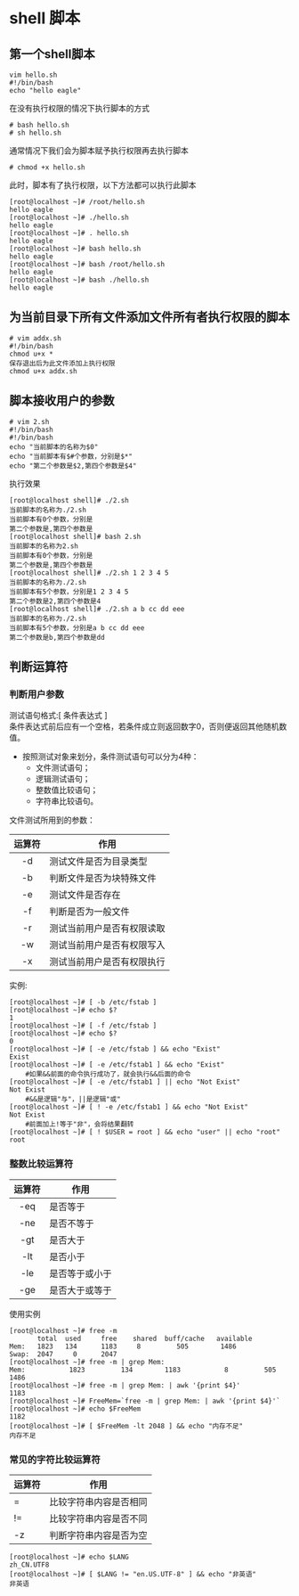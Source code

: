 # shell 脚本

## 第一个shell脚本

```shell
vim hello.sh
#!/bin/bash
echo "hello eagle"
```

在没有执行权限的情况下执行脚本的方式  

```shell
# bash hello.sh
# sh hello.sh
```

通常情况下我们会为脚本赋予执行权限再去执行脚本  

```shell
# chmod +x hello.sh
```

此时，脚本有了执行权限，以下方法都可以执行此脚本  

```shell
[root@localhost ~]# /root/hello.sh
hello eagle
[root@localhost ~]# ./hello.sh
hello eagle
[root@localhost ~]# . hello.sh
hello eagle
[root@localhost ~]# bash hello.sh
hello eagle
[root@localhost ~]# bash /root/hello.sh
hello eagle
[root@localhost ~]# bash ./hello.sh
hello eagle
```

## 为当前目录下所有文件添加文件所有者执行权限的脚本

```shell
# vim addx.sh
#!/bin/bash
chmod u+x *
保存退出后为此文件添加上执行权限
chmod u+x addx.sh
```

## 脚本接收用户的参数

```shell
# vim 2.sh
#!/bin/bash
#!/bin/bash
echo "当前脚本的名称为$0"
echo "当前脚本有$#个参数，分别是$*"
echo "第二个参数是$2,第四个参数是$4"
```

执行效果

```shell
[root@localhost shell]# ./2.sh
当前脚本的名称为./2.sh
当前脚本有0个参数，分别是
第二个参数是,第四个参数是
[root@localhost shell]# bash 2.sh
当前脚本的名称为2.sh
当前脚本有0个参数，分别是
第二个参数是,第四个参数是
[root@localhost shell]# ./2.sh 1 2 3 4 5
当前脚本的名称为./2.sh
当前脚本有5个参数，分别是1 2 3 4 5
第二个参数是2,第四个参数是4
[root@localhost shell]# ./2.sh a b cc dd eee
当前脚本的名称为./2.sh
当前脚本有5个参数，分别是a b cc dd eee
第二个参数是b,第四个参数是dd
```

## 判断运算符

### 判断用户参数

测试语句格式:[ 条件表达式 ]  
条件表达式前后应有一个空格，若条件成立则返回数字0，否则便返回其他随机数值。  

* 按照测试对象来划分，条件测试语句可以分为4种：  
  * 文件测试语句；  
  * 逻辑测试语句；  
  * 整数值比较语句；  
  * 字符串比较语句。  

文件测试所用到的参数：  

| 运算符 | 作用            |
|:-----:|---------------|
| -d  | 测试文件是否为目录类型   |
| -b  | 判断文件是否为块特殊文件  |
| -e  | 测试文件是否存在      |
| -f  | 判断是否为一般文件     |
| -r  | 测试当前用户是否有权限读取 |
| -w  | 测试当前用户是否有权限写入 |
| -x  | 测试当前用户是否有权限执行 |

实例:  

```shell
[root@localhost ~]# [ -b /etc/fstab ]
[root@localhost ~]# echo $?
1
[root@localhost ~]# [ -f /etc/fstab ]
[root@localhost ~]# echo $?
0
[root@localhost ~]# [ -e /etc/fstab ] && echo "Exist"
Exist
[root@localhost ~]# [ -e /etc/fstab1 ] && echo "Exist"
    #如果&&前面的命令执行成功了，就会执行&&后面的命令
[root@localhost ~]# [ -e /etc/fstab1 ] || echo "Not Exist"
Not Exist
    #&&是逻辑"与"，||是逻辑"或"
[root@localhost ~]# [ ! -e /etc/fstab1 ] && echo "Not Exist"
Not Exist
    #前面加上!等于"非"，会将结果翻转
[root@localhost ~]# [ ! $USER = root ] && echo "user" || echo "root"
root

```

### 整数比较运算符

| 运算符 | 作用      |
|:-----:|---------|
| -eq | 是否等于    |
| -ne | 是否不等于   |
| -gt | 是否大于    |
| -lt | 是否小于    |
| -le | 是否等于或小于 |
| -ge | 是否大于或等于 |

使用实例

```shell
[root@localhost ~]# free -m
       total  used     free    shared  buff/cache   available
Mem:   1823   134      1183     8         505        1486
Swap:  2047     0      2047
[root@localhost ~]# free -m | grep Mem:
Mem:           1823         134        1183           8         505        1486
[root@localhost ~]# free -m | grep Mem: | awk '{print $4}'
1183
[root@localhost ~]# FreeMem=`free -m | grep Mem: | awk '{print $4}'`
[root@localhost ~]# echo $FreeMem
1182
[root@localhost ~]# [ $FreeMem -lt 2048 ] && echo "内存不足"
内存不足
```

### 常见的字符比较运算符

| 运算符 | 作用          |
|-----|-------------|
| =   | 比较字符串内容是否相同 |
| !=  | 比较字符串内容是否不同 |
| -z  | 判断字符串内容是否为空 |

```shell
[root@localhost ~]# echo $LANG
zh_CN.UTF8
[root@localhost ~]# [ $LANG != "en.US.UTF-8" ] && echo "非英语"
非英语
```


